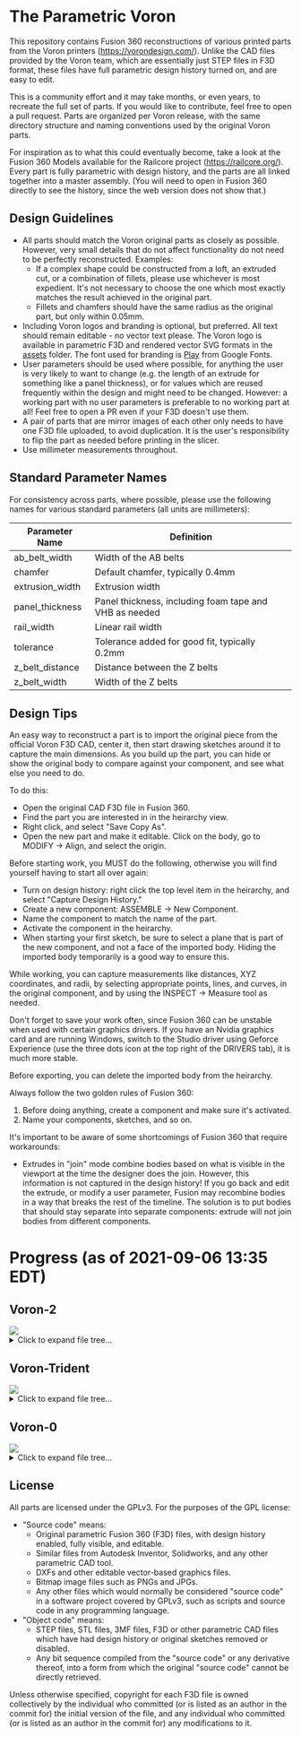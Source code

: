# The Parametric Voron

This repository contains Fusion 360 reconstructions of various printed parts from the Voron printers (https://vorondesign.com/). Unlike the CAD files provided by the Voron team, which are essentially just STEP files in F3D format, these files have full parametric design history turned on, and are easy to edit.

This is a community effort and it may take months, or even years, to recreate the full set of parts. If you would like to contribute, feel free to open a pull request. Parts are organized per Voron release, with the same directory structure and naming conventions used by the original Voron parts.

For inspiration as to what this could eventually become, take a look at the Fusion 360 Models available for the Railcore project (https://railcore.org/). Every part is fully parametric with design history, and the parts are all linked together into a master assembly. (You will need to open in Fusion 360 directly to see the history, since the web version does not show that.)

## Design Guidelines

* All parts should match the Voron original parts as closely as possible.
  However, very small details that do not affect functionality do not need to be
  perfectly reconstructed. Examples:
  * If a complex shape could be constructed from a loft, an extruded cut,
    or a combination of fillets, please use whichever is most expedient.
    It's not necessary to choose the one which most exactly matches the
    result achieved in the original part.
  * Fillets and chamfers should have the same radius as the original
    part, but only within 0.05mm.
* Including Voron logos and branding is optional, but preferred. All text should
  remain editable - no vector text please. The Voron logo is available in
  parametric F3D and rendered vector SVG formats in the [assets](assets) folder.
  The font used for branding is
  [Play](https://fonts.google.com/specimen/Play?preview.text=VORON&preview.text_type=custom)
  from Google Fonts.
* User parameters should be used where possible, for anything the user
  is very likely to want to change (e.g. the length of an extrude for
  something like a panel thickness), or for values which are reused frequently
  within the design and might need to be changed. However: a working part
  with no user parameters is preferable to no working part at all!
  Feel free to open a PR even if your F3D doesn't use them.
* A pair of parts that are mirror images of each other only needs to have one
  F3D file uploaded, to avoid duplication. It is the user's responsibility
  to flip the part as needed before printing in the slicer.
* Use millimeter measurements throughout.

## Standard Parameter Names

For consistency across parts, where possible, please use the following names
for various standard parameters (all units are millimeters):

| Parameter Name | Definition |
| --- | --- |
| ab_belt_width | Width of the AB belts |
| chamfer | Default chamfer, typically 0.4mm |
| extrusion_width | Extrusion width |
| panel_thickness | Panel thickness, including foam tape and VHB as needed |
| rail_width | Linear rail width |
| tolerance | Tolerance added for good fit, typically 0.2mm |
| z_belt_distance | Distance between the Z belts |
| z_belt_width | Width of the Z belts |

## Design Tips

An easy way to reconstruct a part is to import the original piece from the
official Voron F3D CAD, center it, then start drawing sketches around it to
capture the main dimensions. As you build up the part, you can hide or show the
original body to compare against your component, and see what else you need to do.

To do this:

* Open the original CAD F3D file in Fusion 360.
* Find the part you are interested in in the heirarchy view.
* Right click, and select "Save Copy As".
* Open the new part and make it editable. Click on the body, go to
  MODIFY -> Align, and select the origin.

Before starting work, you MUST do the following, otherwise you will find
yourself having to start all over again:

* Turn on design history: right click the top level item in the heirarchy,
  and select "Capture Design History."
* Create a new component: ASSEMBLE -> New Component.
* Name the component to match the name of the part.
* Activate the component in the heirarchy.
* When starting your first sketch, be sure to select a plane that is
  part of the new component, and not a face of the imported body.
  Hiding the imported body temporarily is a good way to ensure this.

While working, you can capture measurements like distances, XYZ coordinates,
and radii, by selecting appropriate points, lines, and curves, in the original
component, and by using the INSPECT -> Measure tool as needed.

Don't forget to save your work often, since Fusion 360 can be unstable when
used with certain graphics drivers. If you have an Nvidia graphics card
and are running Windows, switch to the Studio driver using Geforce Experience
(use the three dots icon at the top right of the DRIVERS tab), it is much
more stable.

Before exporting, you can delete the imported body from the heirarchy.

Always follow the two golden rules of Fusion 360:

1. Before doing anything, create a component and make sure it's activated.
2. Name your components, sketches, and so on.

It's important to be aware of some shortcomings of Fusion 360 that require
workarounds:

* Extrudes in "join" mode combine bodies based on what is visible in the
  viewport at the time the designer does the join. However, this information
  is not captured in the design history! If you go back and edit the extrude,
  or modify a user parameter, Fusion may recombine bodies in a way that
  breaks the rest of the timeline. The solution is to put bodies that
  should stay separate into separate components: extrude will not join bodies
  from different components.

<!-- BEGIN_STATS generated by scripts/stats.py, do not edit -->
# Progress (as of 2021-09-06 13:35 EDT)

## Voron-2
<img src="https://progress-bar.dev/35?width=500&title_width=50&title=%2046%2f131"/>

<details markdown="1"><summary markdown="1">Click to expand file tree...</summary>

- :black_large_square: TEST_PRINTS (1/3, 33%)
  - :black_large_square: Filament Card Caddy 25
  - :black_large_square: Filament Card
  - :white_check_mark: [Voron_Design_Cube_v7](./Voron-2/TEST_PRINTS/Voron_Design_Cube_v7.f3d)
- :black_large_square: VORON2.4 (45/128, 35%)
  - :black_large_square: Electronics_Compartment (2/15, 13%)
    - :black_large_square: DIN_Brackets (2/8, 25%)
      - :black_large_square: duet_duex_bracket_x2
      - :black_large_square: lrs_psu_bracket_clip
      - :white_check_mark: [pcb_din_clip_x3](./Voron-2/VORON2.4/Electronics_Compartment/DIN_Brackets/pcb_din_clip_x3.f3d)
      - :black_large_square: ramps_bracket_x2
      - :black_large_square: raspberrypi_bracket
      - :black_large_square: rs25_psu_bracket_clip
      - :white_check_mark: [skr_1.3_1.4_bracket_x2](./Voron-2/VORON2.4/Electronics_Compartment/DIN_Brackets/skr_1.3_1.4_bracket_x2.f3d)
      - :black_large_square: skr_mini_e3_bracket_x2
    - :black_large_square: LCD_Module (0/4, 0%)
      - :black_large_square: [a]_mini12864_case_hinge
      - :black_large_square: mini12864_case_front
      - :black_large_square: mini12864_case_rear
      - :black_large_square: mini12864_spacer
    - :black_large_square: Plug_Panel (0/3, 0%)
      - :black_large_square: [a]_keystone_blank_insert
      - :black_large_square: plug_panel
      - :black_large_square: plug_panel_filtered_mains
  - :black_large_square: Exhaust_Filter (2/4, 50%)
    - :white_check_mark: [[a]_exhaust_filter_mount_x2](./Voron-2/VORON2.4/Exhaust_Filter/[a]_exhaust_filter_mount_x2.f3d)
    - :black_large_square: [a]_filter_access_cover
    - :white_check_mark: [exhaust_filter_grill](./Voron-2/VORON2.4/Exhaust_Filter/exhaust_filter_grill.f3d)
    - :black_large_square: exhaust_filter_housing
  - :black_large_square: Gantry (15/54, 28%)
    - :white_check_mark: [[a]_z_belt_clip_lower_x4](./Voron-2/VORON2.4/Gantry/[a]_z_belt_clip_lower_x4.f3d)
    - :white_check_mark: [[a]_z_belt_clip_upper_x4](./Voron-2/VORON2.4/Gantry/[a]_z_belt_clip_upper_x4.f3d)
    - :black_large_square: z_chain_bottom_anchor
    - :black_large_square: z_chain_guide
    - :black_large_square: AB_Drive_Units (1/6, 17%)
      - :black_large_square: [a]_cable_cover
      - :white_check_mark: [[a]_z_chain_retainer_bracket_x2](./Voron-2/VORON2.4/Gantry/AB_Drive_Units/[a]_z_chain_retainer_bracket_x2.f3d)
      - :black_large_square: a_drive_frame_lower
      - :black_large_square: a_drive_frame_upper
      - :black_large_square: b_drive_frame_lower
      - :black_large_square: b_drive_frame_upper
    - :black_large_square: Front_Idlers (2/6, 33%)
      - :white_check_mark: [[a]_tensioner_left](./Voron-2/VORON2.4/Gantry/Front_Idlers/[a]_tensioner_left.f3d)
      - :white_check_mark: [[a]_tensioner_right](./Voron-2/VORON2.4/Gantry/Front_Idlers/[a]_tensioner_left.f3d)
      - :black_large_square: front_idler_left_lower
      - :black_large_square: front_idler_left_upper
      - :black_large_square: front_idler_right_lower
      - :black_large_square: front_idler_right_upper
    - :black_large_square: X_Axis (7/35, 20%)
      - :black_large_square: XY_Joints (0/8, 0%)
        - :black_large_square: [a]_endstop_pod_hall_effect
        - :black_large_square: [a]_endstop_pod_microswitch
        - :black_large_square: [a]_xy_joint_cable_bridge_generic
        - :black_large_square: [a]_xy_joint_cable_bridge_igus
        - :black_large_square: xy_joint_left_lower
        - :black_large_square: xy_joint_left_upper
        - :black_large_square: xy_joint_right_lower
        - :black_large_square: xy_joint_right_upper
      - :black_large_square: X_Carriage (7/27, 26%)
        - :white_check_mark: [[a]_belt_clamp_x2](./Voron-2/VORON2.4/Gantry/X_Axis/X_Carriage/[a]_belt_clamp_x2.f3d)
        - :black_large_square: [a]_blower_housing_front
        - :black_large_square: blower_housing_rear
        - :black_large_square: hotend_fan_mount
        - :white_check_mark: [probe_retainer_bracket](./Voron-2/VORON2.4/Gantry/X_Axis/X_Carriage/probe_retainer_bracket.f3d)
        - :black_large_square: x_carriage_frame_left
        - :black_large_square: x_carriage_frame_right
        - :white_check_mark: [x_carriage_pivot_block](./Voron-2/VORON2.4/Gantry/X_Axis/X_Carriage/x_carriage_pivot_block.f3d)
        - :black_large_square: Bowden (0/5, 0%)
          - :black_large_square: bowden_module_front
          - :black_large_square: bowden_module_rear_generic
          - :black_large_square: bowden_module_rear_igus
          - :black_large_square: bsp_adapter
          - :black_large_square: tl_collet_adapter
        - :black_large_square: Direct_Feed (4/8, 50%)
          - :black_large_square: [a]_connector_cover
          - :black_large_square: [a]_guidler
          - :white_check_mark: [[a]_latch](./Voron-2/VORON2.4/Gantry/X_Axis/X_Carriage/Direct_Feed/[a]_latch.f3d)
          - :white_check_mark: [chain_anchor_generic](./Voron-2/VORON2.4/Gantry/X_Axis/X_Carriage/Direct_Feed/chain_anchor_generic.f3d)
          - :white_check_mark: [chain_anchor_igus](./Voron-2/VORON2.4/Gantry/X_Axis/X_Carriage/Direct_Feed/chain_anchor_igus.f3d)
          - :black_large_square: extruder_body
          - :black_large_square: extruder_motor_plate
          - :white_check_mark: [latch_shuttle](./Voron-2/VORON2.4/Gantry/X_Axis/X_Carriage/Direct_Feed/latch_shuttle.f3d)
        - :black_large_square: Printheads (0/6, 0%)
          - :black_large_square: E3D_V6 (0/2, 0%)
            - :black_large_square: printhead_front_e3dv6
            - :black_large_square: printhead_rear_e3dv6
          - :black_large_square: Slice_Mosquito (0/2, 0%)
            - :black_large_square: printhead_front_mosquito
            - :black_large_square: printhead_rear_mosquito
          - :black_large_square: TriangleLab_Dragon (0/2, 0%)
            - :black_large_square: printhead_front_dragon
            - :black_large_square: printhead_rear_dragon
    - :white_check_mark: Z_Joints (3/3, 100%)
      - :white_check_mark: [z_joint_lower_x4](./Voron-2/VORON2.4/Gantry/Z_Joints/z_joint_lower_x4.f3d)
      - :white_check_mark: [z_joint_upper_hall_effect](./Voron-2/VORON2.4/Gantry/Z_Joints/z_joint_upper_hall_effect.f3d)
      - :white_check_mark: [z_joint_upper_x4](./Voron-2/VORON2.4/Gantry/Z_Joints/z_joint_upper_x4.f3d)
  - :black_large_square: Panel_Mounting (10/12, 83%)
    - :black_large_square: bottom_panel_clip_x4
    - :black_large_square: bottom_panel_hinge_x2
    - :white_check_mark: [corner_panel_clip_3mm_x12](./Voron-2/VORON2.4/Panel_Mounting/corner_panel_clip_3mm_x12.f3d)
    - :white_check_mark: [corner_panel_clip_6mm_x4](./Voron-2/VORON2.4/Panel_Mounting/corner_panel_clip_3mm_x12.f3d)
    - :white_check_mark: [midspan_panel_clip_3mm_x12](./Voron-2/VORON2.4/Panel_Mounting/midspan_panel_clip_3mm_x12.f3d)
    - :white_check_mark: [midspan_panel_clip_6mm_x3](./Voron-2/VORON2.4/Panel_Mounting/midspan_panel_clip_3mm_x12.f3d)
    - :white_check_mark: [z_belt_cover_a_x2](./Voron-2/VORON2.4/Panel_Mounting/z_belt_cover_a_x2.f3d)
    - :white_check_mark: [z_belt_cover_b_x2](./Voron-2/VORON2.4/Panel_Mounting/z_belt_cover_a_x2.f3d)
    - :white_check_mark: Front_Doors (4/4, 100%)
      - :white_check_mark: [door_hinge_x4](./Voron-2/VORON2.4/Panel_Mounting/Front_Doors/door_hinge_x4.f3d)
      - :white_check_mark: [handle_a_x2](./Voron-2/VORON2.4/Panel_Mounting/Front_Doors/handle_a_x2.f3d)
      - :white_check_mark: [handle_b_x2](./Voron-2/VORON2.4/Panel_Mounting/Front_Doors/handle_a_x2.f3d)
      - :white_check_mark: [latch_x2](./Voron-2/VORON2.4/Panel_Mounting/Front_Doors/latch_x2.f3d)
  - :black_large_square: Skirts (1/16, 6%)
    - :white_check_mark: [[a]_60mm_fan_blank_insert_x2](./Voron-2/VORON2.4/Skirts/[a]_60mm_fan_blank_insert_x2.f3d)
    - :black_large_square: [a]_belt_guard_a_x2
    - :black_large_square: [a]_belt_guard_b_x2
    - :black_large_square: side_fan_support_x2
    - :black_large_square: 250 (0/4, 0%)
      - :black_large_square: front_rear_skirt_a_250_x2
      - :black_large_square: front_rear_skirt_b_250_x2
      - :black_large_square: side_skirt_a_250_x2
      - :black_large_square: side_skirt_b_250_x2
    - :black_large_square: 300 (0/4, 0%)
      - :black_large_square: front_rear_skirt_a_300_x2
      - :black_large_square: front_rear_skirt_b_300_x2
      - :black_large_square: side_skirt_a_300_x2
      - :black_large_square: side_skirt_b_300_x2
    - :black_large_square: 350 (0/4, 0%)
      - :black_large_square: front_rear_skirt_a_350_x2
      - :black_large_square: front_rear_skirt_b_350_x2
      - :black_large_square: side_skirt_a_350_x2
      - :black_large_square: side_skirt_b_350_x2
  - :white_check_mark: Spool_Management (2/2, 100%)
    - :white_check_mark: [bowen_retainer](./Voron-2/VORON2.4/Spool_Management/bowen_retainer.f3d)
    - :white_check_mark: [spool_holder](./Voron-2/VORON2.4/Spool_Management/spool_holder.f3d)
  - :white_check_mark: Tools (2/2, 100%)
    - :white_check_mark: [bed_hole_marking_template_x1_Rev2](./Voron-2/VORON2.4/Tools/bed_hole_marking_template_x1_Rev2.f3d)
    - :white_check_mark: [rail_installation_guide_center_x2](./Voron-2/VORON2.4/Tools/rail_installation_guide_center_x2.f3d)
  - :black_large_square: Z_Drive (6/11, 55%)
    - :white_check_mark: [[a]_belt_tensioner_a_x2](./Voron-2/VORON2.4/Z_Drive/[a]_belt_tensioner_a_x2.f3d)
    - :white_check_mark: [[a]_belt_tensioner_b_x2](./Voron-2/VORON2.4/Z_Drive/[a]_belt_tensioner_a_x2.f3d)
    - :black_large_square: [a]_stopgap_80T_hubbed_gear
    - :white_check_mark: [[a]_z_drive_baseplate_a_x2](./Voron-2/VORON2.4/Z_Drive/[a]_z_drive_baseplate_a_x2.f3d)
    - :white_check_mark: [[a]_z_drive_baseplate_b_x2](./Voron-2/VORON2.4/Z_Drive/[a]_z_drive_baseplate_a_x2.f3d)
    - :black_large_square: z_drive_main_a_x2
    - :black_large_square: z_drive_main_b_x2
    - :black_large_square: z_drive_retainer_a_x2
    - :black_large_square: z_drive_retainer_b_x2
    - :white_check_mark: [z_motor_mount_a_x2](./Voron-2/VORON2.4/Z_Drive/z_motor_mount_a_x2.f3d)
    - :white_check_mark: [z_motor_mount_b_x2](./Voron-2/VORON2.4/Z_Drive/z_motor_mount_a_x2.f3d)
  - :white_check_mark: Z_Endstop (1/1, 100%)
    - :white_check_mark: [nozzle_probe](./Voron-2/VORON2.4/Z_Endstop/nozzle_probe.f3d)
  - :white_check_mark: Z_Idlers (4/4, 100%)
    - :white_check_mark: [[a]_z_tensioner_x4_6mm](./Voron-2/VORON2.4/Z_Idlers/[a]_z_tensioner_x4_6mm.f3d)
    - :white_check_mark: [[a]_z_tensioner_x4_9mm](./Voron-2/VORON2.4/Z_Idlers/[a]_z_tensioner_x4_6mm.f3d)
    - :white_check_mark: [z_tensioner_bracket_a_x2](./Voron-2/VORON2.4/Z_Idlers/z_tensioner_bracket_a_x2.f3d)
    - :white_check_mark: [z_tensioner_bracket_b_x2](./Voron-2/VORON2.4/Z_Idlers/z_tensioner_bracket_a_x2.f3d)
  - :black_large_square: ZipChain (0/7, 0%)
    - :black_large_square: XY (0/3, 0%)
      - :black_large_square: zipchain2_xy_end
      - :black_large_square: zipchain2_xy_link_a
      - :black_large_square: zipchain2_xy_link_b
    - :black_large_square: Z (0/4, 0%)
      - :black_large_square: zipchain2_z_end
      - :black_large_square: zipchain2_z_link_a
      - :black_large_square: zipchain2_z_link_b
      - :black_large_square: zipchain2_z_link_b_locking
</details>

## Voron-Trident
<img src="https://progress-bar.dev/0?width=500&title_width=50&title=%20%200%2f140"/>

<details markdown="1"><summary markdown="1">Click to expand file tree...</summary>

- :black_large_square: ElectronicsBay (0/17, 0%)
  - :black_large_square: DIN_center_support_x2
  - :black_large_square: DIN_frame_mount_x4
  - :black_large_square: PSU_stabilizer_50mm
  - :black_large_square: cable_frame_anchor_x6
  - :black_large_square: lrs_psu_bracket_x2
  - :black_large_square: pcb_din_clip_v2_x5
  - :black_large_square: raspberrypi_bracket
  - :black_large_square: rs25_psu_bracket
  - :black_large_square: Controller_Mounts (0/7, 0%)
    - :black_large_square: BTT_MOT_EXP_bracket
    - :black_large_square: Duet2_Duet3Mini5_bracket_2pc
    - :black_large_square: GTR_bracket_2pc
    - :black_large_square: Octopus_bracket_2pc
    - :black_large_square: SKR_Pro_bracket_2pc
    - :black_large_square: SKR_bracket_inline_2pc
    - :black_large_square: Spider_bracket_2pc
  - :black_large_square: Other_PS_Mounts (0/2, 0%)
    - :black_large_square: UHP_200_Mount_x2
    - :black_large_square: UHP_350_Mount_x2
- :black_large_square: Exhaust_Filter (0/4, 0%)
  - :black_large_square: [a]_exhaust_filter_mount_x2
  - :black_large_square: [a]_filter_access_cover
  - :black_large_square: exhaust_filter_grill
  - :black_large_square: exhaust_filter_housing
- :black_large_square: Gantry (0/49, 0%)
  - :black_large_square: AB_Drive_Units (0/7, 0%)
    - :black_large_square: [a]_wire_cover
    - :black_large_square: [a]_y_endstop_bumper
    - :black_large_square: [a]_y_endstop_housing
    - :black_large_square: a_drive_frame_lower
    - :black_large_square: a_drive_frame_upper
    - :black_large_square: b_drive_frame_lower
    - :black_large_square: b_drive_frame_upper
  - :black_large_square: Front_Idlers (0/4, 0%)
    - :black_large_square: [a]_tensioner_left
    - :black_large_square: [a]_tensioner_right
    - :black_large_square: front_idler_a_x2
    - :black_large_square: front_idler_b_x2
  - :black_large_square: X_Axis (0/38, 0%)
    - :black_large_square: XY_Joints (0/8, 0%)
      - :black_large_square: [a]_endstop_pod_hall_effect
      - :black_large_square: [a]_endstop_pod_microswitch
      - :black_large_square: [a]_xy_joint_cable_bridge_2hole
      - :black_large_square: [a]_xy_joint_cable_bridge_3hole
      - :black_large_square: xy_joint_left_lower_MGN12
      - :black_large_square: xy_joint_left_upper_MGN12
      - :black_large_square: xy_joint_right_lower_MGN12
      - :black_large_square: xy_joint_right_upper_MGN12
    - :black_large_square: X_Carriage (0/30, 0%)
      - :black_large_square: [a]_blower_housing_front
      - :black_large_square: blower_housing_rear
      - :black_large_square: hotend_fan_mount
      - :black_large_square: probe_retainer_bracket
      - :black_large_square: probe_retainer_bracket_9mm
      - :black_large_square: x_carriage_frame_left
      - :black_large_square: x_carriage_frame_right
      - :black_large_square: Bowden (0/5, 0%)
        - :black_large_square: bowden_module_front
        - :black_large_square: bowden_module_rear_10x11chains
        - :black_large_square: bowden_module_rear_igus
        - :black_large_square: bsp_adapter
        - :black_large_square: tl_collet_adapter
      - :black_large_square: Direct Feed (0/8, 0%)
        - :black_large_square: [a]_connector_cover
        - :black_large_square: [a]_guidler
        - :black_large_square: [a]_latch
        - :black_large_square: [a]_latch_shuttle
        - :black_large_square: chain_anchor_2hole
        - :black_large_square: chain_anchor_3hole
        - :black_large_square: extruder_body
        - :black_large_square: extruder_motor_plate
      - :black_large_square: Toolheads (0/10, 0%)
        - :black_large_square: Dragon (0/2, 0%)
          - :black_large_square: printhead_front_dragon
          - :black_large_square: printhead_rear_dragon
        - :black_large_square: Dragonfly_BMO (0/2, 0%)
          - :black_large_square: printhead_front_dragonfly_bmo
          - :black_large_square: printhead_rear_dragonfly_bmo
        - :black_large_square: Dragonfly_BMS (0/2, 0%)
          - :black_large_square: printhead_front_dragonfly_bms
          - :black_large_square: printhead_rear_dragonfly_bms
        - :black_large_square: E3D V6 (0/2, 0%)
          - :black_large_square: printhead_front_e3dv6
          - :black_large_square: printhead_rear_e3dv6
        - :black_large_square: Slice Mosquito (0/2, 0%)
          - :black_large_square: printhead_front_mosquito
          - :black_large_square: printhead_rear_mosquito
- :black_large_square: Panels (0/14, 0%)
  - :black_large_square: bottom_panel_clip_x4
  - :black_large_square: bottom_panel_hinge_x2
  - :black_large_square: corner_panel_clip_4mm_x8
  - :black_large_square: corner_panel_clip_6mm_x8
  - :black_large_square: deck_support_3mm_x8
  - :black_large_square: deck_support_4mm_x8
  - :black_large_square: midspan_panel_clip_4mm_x7
  - :black_large_square: midspan_panel_clip_6mm_x8
  - :black_large_square: wire_corner_left
  - :black_large_square: wire_corner_right
  - :black_large_square: Front_Doors (0/4, 0%)
    - :black_large_square: door_hinge_x6
    - :black_large_square: handle_a_x2
    - :black_large_square: handle_b_x2
    - :black_large_square: latch_x2
- :black_large_square: Skirt (0/30, 0%)
  - :black_large_square: [a]_60mm_fan_blank_insert_x2
  - :black_large_square: [a]_corner_baseplate_a_x2
  - :black_large_square: [a]_corner_baseplate_b_x2
  - :black_large_square: [a]_keystone_blank_insert_x2
  - :black_large_square: [a]_mini12864_case_front_insert
  - :black_large_square: [a]_mini12864_case_hinge
  - :black_large_square: [a]_skirt_logo_x2
  - :black_large_square: corner_a_x2
  - :black_large_square: corner_b_x2
  - :black_large_square: keystone_panel
  - :black_large_square: mini12864_case_front
  - :black_large_square: mini12864_case_rear
  - :black_large_square: power_inlet_adamstech
  - :black_large_square: power_inlet_filtered
  - :black_large_square: side_fan_support_x2
  - :black_large_square: 250 (0/5, 0%)
    - :black_large_square: front_skirt_a_250
    - :black_large_square: front_skirt_b_250
    - :black_large_square: rear_center_skirt_250
    - :black_large_square: side_skirt_a_250_x2
    - :black_large_square: side_skirt_b_250_x2
  - :black_large_square: 300 (0/5, 0%)
    - :black_large_square: front_skirt_a_300
    - :black_large_square: front_skirt_b_300
    - :black_large_square: rear_center_skirt_300
    - :black_large_square: side_skirt_a_300_x2
    - :black_large_square: side_skirt_b_300_x2
  - :black_large_square: 350 (0/5, 0%)
    - :black_large_square: front_skirt_a_350
    - :black_large_square: front_skirt_b_350
    - :black_large_square: rear_center_skirt_350
    - :black_large_square: side_skirt_a_350_x2
    - :black_large_square: side_skirt_b_350_x2
- :black_large_square: Spool_Management (0/2, 0%)
  - :black_large_square: bowen_retainer
  - :black_large_square: spool_holder
- :black_large_square: Tools (0/6, 0%)
  - :black_large_square: 10mm_extrusion_drill_guide
  - :black_large_square: 110mm_Y_alignment_spacer_x2
  - :black_large_square: 140mm_extrusion_drill_guide
  - :black_large_square: AB_pulley_jig
  - :black_large_square: MGN12_rail_guide_x2
  - :black_large_square: MGN9_rail_guide_x2
- :black_large_square: Z_Assembly (0/18, 0%)
  - :black_large_square: [a]_z_carriage_left
  - :black_large_square: [a]_z_carriage_right
  - :black_large_square: [a]_z_rail_stop_x3
  - :black_large_square: nozzle_probe
  - :black_large_square: z_bed_left
  - :black_large_square: z_bed_rear
  - :black_large_square: z_bed_right
  - :black_large_square: z_cable_chain_mount_2hole
  - :black_large_square: z_cable_chain_mount_3hole
  - :black_large_square: z_carriage_left
  - :black_large_square: z_carriage_rear_2hole
  - :black_large_square: z_carriage_rear_3hole
  - :black_large_square: z_carriage_right
  - :black_large_square: z_rear_extrusionbracket_left
  - :black_large_square: z_rear_extrusionbracket_right
  - :black_large_square: z_stepper_left
  - :black_large_square: z_stepper_rear
  - :black_large_square: z_stepper_right
</details>

## Voron-0
<img src="https://progress-bar.dev/0?width=500&title_width=50&title=%20%20%200%2f61"/>

<details markdown="1"><summary markdown="1">Click to expand file tree...</summary>

- :black_large_square:  (0/31, 0%)
- :black_large_square: A_Drive_Frame_Lower_x1
- :black_large_square: A_Drive_Frame_Upper_x1
- :black_large_square: A_Idler_Lower_x1
- :black_large_square: A_Idler_Upper_x1
- :black_large_square: B_Drive_Frame_Lower_x1
- :black_large_square: B_Drive_Frame_Upper_x1
- :black_large_square: B_Idler_Lower_x1
- :black_large_square: B_Idler_Upper_x1
- :black_large_square: Front_Bed_Mount_x1
- :black_large_square: M2_Nut_Adapter_Rotated_x5
- :black_large_square: Power_Inlet_x1
- :black_large_square: Raspberry_Pi_3b_Mount_x1
- :black_large_square: Rear_Bed_Mount_Left_x1
- :black_large_square: Rear_Bed_Mount_Right_x1
- :black_large_square: Skr_E3_Mounting_Bracket_x1
- :black_large_square: XY_Joint_Left_Lower_x1
- :black_large_square: XY_Joint_Left_Upper_x1
- :black_large_square: XY_Joint_Right_Lower_x1
- :black_large_square: XY_Joint_Right_Upper_x1
- :black_large_square: [a]_9mm_Spacer_x6
- :black_large_square: [a]_A_Drive_Tensioner_x1
- :black_large_square: [a]_B_Drive_Tensione_x1
- :black_large_square: [a]_Foot_Front_x2
- :black_large_square: [a]_Foot_Rear_Left_x1
- :black_large_square: [a]_Foot_Rear_Right_x1
- :black_large_square: [a]_Railstops_x6
- :black_large_square: [a]_Tensioner_Knob_x2
- :black_large_square: [a]_Thumb_Nut_x3
- :black_large_square: [a]_X_Endstop_Bumper_x1
- :black_large_square: [a]_Z_Endstop_Mount_x1
- :black_large_square: [a]_Z_Motor_Mount_x1
- :black_large_square: Panel_Mounting (0/20, 0%)
  - :black_large_square: For_2.5mm_Panels (0/5, 0%)
    - :black_large_square: 2point5mm_Bottom_Corner_Rear_mirror_x1
    - :black_large_square: 2point5mm_Bottom_Corner_Side_mirror_x1
    - :black_large_square: 2point5mm_Top_Corner_Rear_mirror_x1
    - :black_large_square: 2point5mm_Top_Corner_Rear_x1
    - :black_large_square: 2point5mm_Top_Corner_Side_mirror_x1
  - :black_large_square: For_3mm_Panels (0/15, 0%)
    - :black_large_square: 3mm_Bottom_Corner_Front_x1
    - :black_large_square: 3mm_Bottom_Corner_Rear_mirror_x1
    - :black_large_square: 3mm_Bottom_Corner_Rear_x1
    - :black_large_square: 3mm_Bottom_Corner_Side_mirror_x1
    - :black_large_square: 3mm_Bottom_Corner_Side_x2
    - :black_large_square: 3mm_Hinge_Bottom_A_x1
    - :black_large_square: 3mm_Hinge_Bottom_B_x1
    - :black_large_square: 3mm_Hinge_Top_A_x1
    - :black_large_square: 3mm_Hinge_Top_B_x1
    - :black_large_square: 3mm_Middle_Clip_x9
    - :black_large_square: 3mm_Top_Corner_Front_x1
    - :black_large_square: 3mm_Top_Corner_Rear_mirror_x1
    - :black_large_square: 3mm_Top_Corner_Rear_x1
    - :black_large_square: 3mm_Top_Corner_Side_mirror_x1
    - :black_large_square: 3mm_Top_Corner_Side_x2
- :black_large_square: Toolheads (0/8, 0%)
  - :black_large_square: Mini_Afterburner (0/8, 0%)
    - :black_large_square: Guidler_DD_x1
    - :black_large_square: Latch_DD_x1
    - :black_large_square: Latch_Shuttle_DD_x1
    - :black_large_square: Motor_Frame_x1
    - :black_large_square: Dragon_Toolhead_DD (0/2, 0%)
      - :black_large_square: [a]_Cowling_dragon_x1
      - :black_large_square: [a]_Mid_Body_Dragon_x1
    - :black_large_square: Dragonfly_BMO_Toolhead_DD (0/1, 0%)
      - :black_large_square: [a]_Mid_Body_BMO_x1
    - :black_large_square: Mosquito_Toolhead_DD (0/1, 0%)
      - :black_large_square: [a]_Mid_Body_Mosquito_x1
- :black_large_square: Tools (0/1, 0%)
  - :black_large_square: AB_pulley_jig_x1
- :black_large_square: Tophat (0/1, 0%)
  - :black_large_square: Lower_Corner_1_and_3_Clip_x2
</details>

<!-- END_STATS -->

## License

All parts are licensed under the GPLv3. For the purposes of the GPL license:

- "Source code" means:
  - Original parametric Fusion 360 (F3D) files, with design history enabled, fully visible, and editable.
  - Similar files from Autodesk Inventor, Solidworks, and any other parametric CAD tool.
  - DXFs and other editable vector-based graphics files.
  - Bitmap image files such as PNGs and JPGs.
  - Any other files which would normally be considered "source code" in a software project covered by GPLv3, such as scripts and source code in any programming language.
- "Object code" means:
  - STEP files, STL files, 3MF files, F3D or other parametric CAD files which have had design history or original sketches removed or disabled.
  - Any bit sequence compiled from the "source code" or any derivative thereof, into a form from which the original "source code" cannot be directly retrieved.

Unless otherwise specified, copyright for each F3D file is owned collectively by the individual who committed (or is listed as an author in the commit for) the initial version of the file, and any individual who committed (or is listed as an author in the commit for) any modifications to it.
